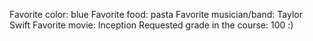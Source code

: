 Favorite color: blue
Favorite food: pasta
Favorite musician/band: Taylor Swift 
Favorite movie: Inception
Requested grade in the course: 100 :) 
